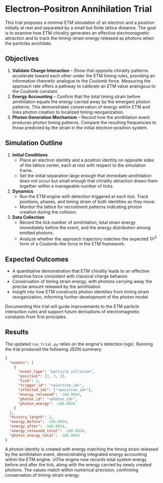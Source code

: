 # Electron–Positron Annihilation Trial

This trial proposes a minimal ETM simulation of an electron and a positron initially at rest and separated by a small but finite lattice distance. The goal is to examine how ETM chirality generates an effective electromagnetic attraction and to track the timing-strain energy released as photons when the particles annihilate.

## Objectives

1. **Validate Charge Interaction** – Show that opposite chirality patterns accelerate toward each other under the ETM timing rules, providing an information-theoretic analogue to the Coulomb force. Measuring the approach rate offers a pathway to calibrate an ETM value analogous to the Coulomb constant.
2. **Energy Accounting** – Confirm that the total timing strain before annihilation equals the energy carried away by the emergent photon patterns. This demonstrates conservation of energy within ETM and links photon creation to localized timing reorganization.
3. **Photon Generation Mechanism** – Record how the annihilation event produces photon timing patterns. Compare the resulting frequencies to those predicted by the strain in the initial electron–positron system.

## Simulation Outline

1. **Initial Conditions**
   - Place an electron identity and a positron identity on opposite sides of the lattice center, each at rest with respect to the simulation frame.
   - Set the initial separation large enough that immediate annihilation does not occur but small enough that chirality attraction draws them together within a manageable number of ticks.
2. **Dynamics**
   - Run the ETM engine with detection triggered at each tick. Track positions, phases, and timing strain of both identities as they move.
   - Monitor the lattice for recruitment patterns indicating photon creation during the collision.
3. **Data Collection**
   - Record the tick number of annihilation, total strain energy immediately before the event, and the energy distribution among emitted photons.
   - Analyze whether the approach trajectory matches the expected $1/r^2$ form of a Coulomb-like force in the ETM framework.

## Expected Outcomes

- A quantitative demonstration that ETM chirality leads to an effective attractive force consistent with classical charge behavior.
- Conservation of timing strain energy, with photons carrying away the precise amount released by the annihilation.
- Insight into how ETM constructs photon identities from timing strain reorganization, informing further development of the photon model.

Documenting this trial will guide improvements to the ETM particle interaction rules and support future derivations of electromagnetic constants from first principles.

## Results

The updated `run_trial.py` relies on the engine's detection logic. Running the
trial produced the following JSON summary:


```json
{
  "events": [
    {
      "event_type": "particle_collision",
      "position": [3, 3, 3],
      "tick": 2,
      "trigger_id": "<electron_id>",
      "affected_ids": ["<positron_id>"],
      "energy_released": -168.0024,
      "photon_id": "<photon_id>",
      "photon_energy": -168.0024
    }
  ],
  "history_length": 2,
  "energy_before": -168.0024,
  "energy_after": -168.0024,
  "energy_released_total": -168.0024,
  "photon_energy_total": -168.0024
}
```

A photon identity is created with energy matching the timing strain released by
the annihilation event, demonstrating integrated energy accounting within the
ETM engine.
\nThe engine now records total system energy before and after the tick, along with the energy carried by newly created photons. The values match within numerical precision, confirming conservation of timing-strain energy.
